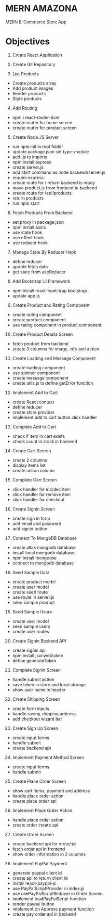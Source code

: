 # MERN AMAZONA

MERN E-Commerce Store App

# Objectives

1. Create React Application
2. Create Git Repository

3. List Products

- Create products array
- Add product images
- Render products
- Style products

4. Add Routing

- npm i react-router-dom
- create router for home screen
- create router for product screen

5. Create Node.JS Server

- run npm init in root folder
- update package.json set type: module
- add .js to imports
- npm install express
- create server.js
- add start command as node backend/server.js
- require express
- create route for / return backend is ready
- move product.js from frontend to backend
- create route for /api/products
- return products
- run npm start

6. Fetch Products From Backend

- set proxy in package.json
- npm install axios
- use state hook
- use effect hook
- use reducer hook

7. Manage State By Reducer Hook

- define reducer
- update fetch data
- get state from useReducer

8. Add Bootstrap UI Framework

- npm install react-bootstrap bootstrap
- update app.js

9. Create Product and Rating Component

- create rating component
- create product component
- use rating component in product component

10. Create Product Details Screen

- fetch product from backend
- create 3 columns for image, info and action

11. Create Loading and Message Component

- create loading component
- use spinner component
- create message component
- create utils.js to define getError function

12. Implement Add to Cart

- create React context
- define reducer
- create store provider
- implement add to cart button click handler

13. Complete Add to Cart

- check if item in cart exists
- check count in stock in backend

14. Create Cart Screen

- create 2 columns
- display items list
- create action column

15. Complete Cart Screen

- click handler for inc/dec item
- click handler for remove item
- click handler for checkout

16. Create Signin Screen

- create sign in form
- add email and password
- add signin button

17. Connect To MongoDB Database

- create atlas mongodb database
- install local mongodb database
- npm install mongoose
- connect to mongodb database

18. Seed Sample Data

- create product model
- create user model
- create seed route
- use route in server.js
- seed sample product

19. Seed Sample Users

- create user model
- seed sample users
- create user routes

20. Create Signin Backend API

- create signin api
- npm install jsonwebtoken
- define generateToken

21. Complete Signin Screen

- handle submit action
- save token in store and local storage
- show user name in header

22. Create Shipping Screen

- create form inputs
- handle saving shipping address
- add checkout wizard bar

23. Create Sign Up Screen

- create input forms
- handle submit
- create backend api

24. Implement Payment Method Screen

- create input forms
- handle submit

25. Create Place Order Screen

- show cart items, payment and address
- handle place order action
- create place order api

26. Implement Place Order Action

- handle place order action
- create order create api

27. Create Order Screen

- create backend api for order/:id
- fetch order api in frontend
- show order information in 2 columns

28. Implement PayPal Payment

- generate paypal client id
- create api to return client id
- install react-paypal-js
- use PayPalScriptProvider in index.js
- use usePayPalScriptReducer in Order Screen
- implement loadPayPalScript function
- render paypal button
- implement on Approve payment function
- create pay order api in backend

